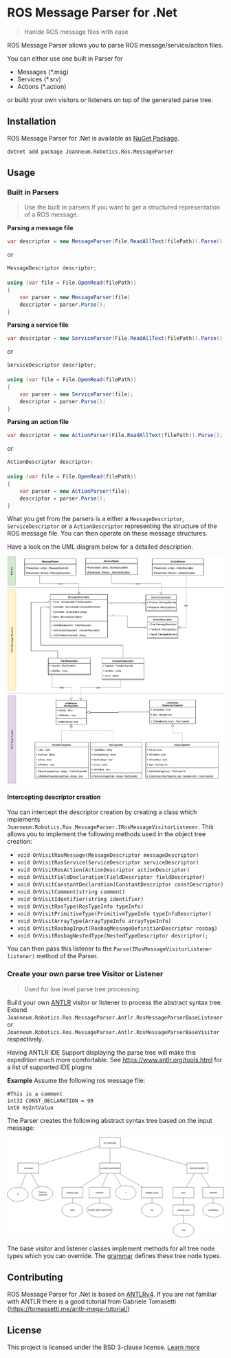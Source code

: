 # ROS Message Parser for .Net
> Hanlde ROS message files with ease

ROS Message Parser allows you to parse ROS message/service/action files.

You can either use one built in Parser for
* Messages (*.msg)
* Services (*.srv)
* Actions (*.action)

or build your own visitors or listeners on top of the generated parse tree.


## Installation

ROS Message Parser for .Net is available as [NuGet Package](https://www.nuget.org/packages/Joanneum.Robotics.Ros.MessageParser/).

```
dotnet add package Joanneum.Robotics.Ros.MessageParser
``` 


## Usage


### Built in Parsers

> Use the built in parsers if you want to get a structured representation of a ROS message.

**Parsing a message file**
```csharp
var descriptor = new MessageParser(File.ReadAllText(filePath)).Parse();
```
or
```csharp
MessageDescriptor descriptor;
            
using (var file = File.OpenRead(filePath))
{
    var parser = new MessageParser(file)
    descriptor = parser.Parse();
}
```

**Parsing a service file**
```csharp
var descriptor = new ServiceParser(File.ReadAllText(filePath)).Parse();
```
or
```csharp
ServiceDescriptor descriptor;
            
using (var file = File.OpenRead(filePath))
{
    var parser = new ServiceParser(file);
    descriptor = parser.Parse();
}
```

**Parsing an action file**
```csharp
var descriptor = new ActionParser(File.ReadAllText(filePath)).Parse();
```
or
```csharp
ActionDescriptor descriptor;
            
using (var file = File.OpenRead(filePath))
{
    var parser = new ActionParser(file);
    descriptor = parser.Parse();
}
```


What you get from the parsers is a either a `MessageDescriptor`, `ServiceDescriptor` or a `ActionDescriptor`
representing the structure of the ROS message file. You can then operate on these message structures.

Have a look on the UML diagram below for a detailed description.

![Message Parsers UML diagram](assets/ros-message-parser-descriptors.png)


#### Intercepting descriptor creation

You can intercept the descriptor creation by creating a class which implements `Joanneum.Robotics.Ros.MessageParser.IRosMessageVisitorListener`.
This allows you to implement the following methods used in the object tree creation:

* `void OnVisitRosMessage(MessageDescriptor messageDescriptor)`
* `void OnVisitRosService(ServiceDescriptor serviceDescriptor)`
* `void OnVisitRosAction(ActionDescriptor actionDescriptor)`
* `void OnVisitFieldDeclaration(FieldDescriptor fieldDescriptor)`
* `void OnVisitConstantDeclaration(ConstantDescriptor constDescriptor)`
* `void OnVisitComment(string comment)`
* `void OnVisitIdentifier(string identifier)`
* `void OnVisitRosType(RosTypeInfo typeInfo)`
* `void OnVisitPrimitiveType(PrimitiveTypeInfo typeInfoDescriptor)`
* `void OnVisitArrayType(ArrayTypeInfo arrayTypeInfo)`
* `void OnVisitRosbagInput(RosbagMessageDefinitionDescriptor rosbag)`
* `void OnVisitRosbagNestedType(NestedTypeDescriptor descriptor);`

You can then pass this listener to the `Parse(IRosMessageVisitorListener listener)` method of the Parser.


### Create your own parse tree Visitor or Listener

> Used for low level parse tree processing.

Build your own [ANTLR](https://www.antlr.org/) visitor or listener to process the abstract syntax tree. 
Extend `Joanneum.Robotics.Ros.MessageParser.Antlr.RosMessageParserBaseListener` or `Joanneum.Robotics.Ros.MessageParser.Antlr.RosMessageParserBaseVisitor` respectively.

Having ANTLR IDE Support displaying the parse tree will make this expedition much more comfortable. See https://www.antlr.org/tools.html for a list of supported IDE plugins

**Example**
Assume the following ros message file:

```
#This is a comment
int32 CONST_DECLARATION = 99
int8 myIntValue
```

The Parser creates the following abstract syntax tree based on the input message:

![Message Parsers UML diagram](assets/simple-message-tree.png) 

The base visitor and listener classes implement methods for all tree node types which you can override. 
The [grammar](Joanneum.Robotics.Ros.MessageParser/RosMessageParser.g4) defines these tree node types.


## Contributing

ROS Message Parser for .Net is based on [ANTLRv4](https://www.antlr.org/). 
If you are not familiar with ANTLR there is a good tutorial from Gabriele Tomasetti (https://tomassetti.me/antlr-mega-tutorial/)

## License

This project is licensed under the BSD 3-clause license. [Learn more](https://choosealicense.com/licenses/bsd-3-clause/)